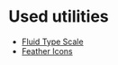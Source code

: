 # Used utilities
- [Fluid Type Scale](https://www.fluid-type-scale.com/)
- [Feather Icons](https://feathericons.com/)
